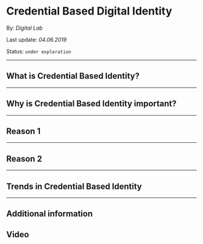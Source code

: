 # Credential Based Digital Identity

By: *Digital Lab*

Last update: *04.06.2019*

Status: `under exploration` 

------

## What is Credential Based Identity?

------

## Why is Credential Based Identity important?

---

## Reason 1

---

## Reason 2

------

## Trends in Credential Based Identity 

------

## Additional information

<section data-background-video="https://s3.amazonaws.com/static.slid.es/site/homepage/v1/homepage-video-editor.mp4,https://s3.amazonaws.com/static.slid.es/site/homepage/v1/homepage-video-editor.webm" data-background-video-loop data-background-video-muted>
	<h2>Video</h2>
</section>
